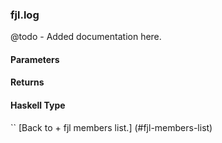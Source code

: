### fjl.log
@todo - Added documentation here.

#### Parameters

#### Returns
 
#### Haskell Type
``
[Back to  + fjl members list.]
(#fjl-members-list)
